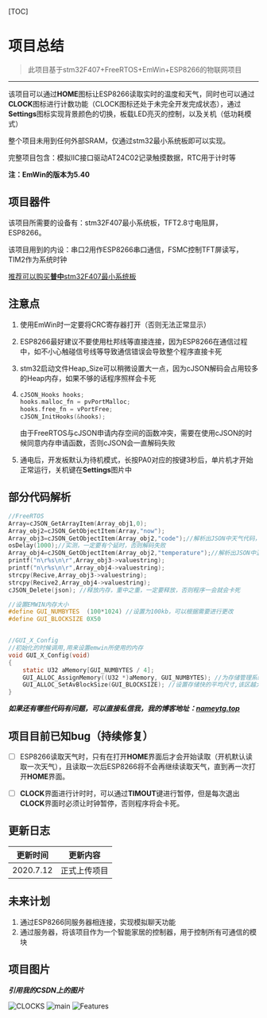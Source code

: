 [TOC]

# 项目总结

> 此项目基于stm32F407+FreeRTOS+EmWin+ESP8266的物联网项目

---

该项目可以通过**HOME**图标让ESP8266读取实时的温度和天气，同时也可以通过**CLOCK**图标进行计数功能（CLOCK图标还处于未完全开发完成状态），通过**Settings**图标实现背景颜色的切换，板载LED亮灭的控制，以及关机（低功耗模式）

整个项目未用到任何外部SRAM，仅通过stm32最小系统板即可以实现。<!--将stm32的资源合理运用，让DIY更加简单-->

完整项目包含：模拟IIC接口驱动AT24C02记录触摸数据，RTC用于计时等

**注：EmWin的版本为5.40**



## 项目器件

该项目所需要的设备有：stm32F407最小系统板，TFT2.8寸电阻屏，ESP8266。

该项目用到的内设：串口2用作ESP8266串口通信，FSMC控制TFT屏读写，TIM2作为系统时钟<!--具体可根据项目中cubemx来配置-->

<u>推荐可以购买**普中**stm32F407最小系统板</u><!--没有打广告哈，纯路人😺-->



## 注意点

1. 使用EmWin时一定要将CRC寄存器打开（否则无法正常显示）

2. ESP8266最好建议不要使用杜邦线等直接连接，因为ESP8266在通信过程中，如不小心触碰信号线等导致通信错误会导致整个程序直接卡死

3. stm32启动文件Heap_Size可以稍微设置大一点，因为cJSON解码会占用较多的Heap内存，如果不够的话程序照样会卡死

4. ```c
   cJSON_Hooks hooks;
   hooks.malloc_fn = pvPortMalloc;
   hooks.free_fn = vPortFree;
   cJSON_InitHooks(&hooks); 
   ```

   由于FreeRTOS与cJSON申请内存空间的函数冲突，需要在使用cJSON的时候同意内存申请函数，否则cJSON会一直解码失败

5. 通电后，开发板默认为待机模式，长按PA0对应的按键3秒后，单片机才开始正常运行，关机键在**Settings**图片中



## 部分代码解析

```c
//FreeRTOS
Array=cJSON_GetArrayItem(Array_obj1,0);
Array_obj2=cJSON_GetObjectItem(Array,"now");		
Array_obj3=cJSON_GetObjectItem(Array_obj2,"code");//解析出JSON中天气代码，如0->晴
osDelay(1000);//实测，一定要有个延时，否则解码失败
Array_obj4=cJSON_GetObjectItem(Array_obj2,"temperature");//解析出JSON中温度，注：温度以字符串形式解析出来
printf("n\r%s\n\r",Array_obj3->valuestring);
printf("n\r%s\n\r",Array_obj4->valuestring);
strcpy(Recive,Array_obj3->valuestring);
strcpy(Recive2,Array_obj4->valuestring);
cJSON_Delete(json);	//释放内存，重中之重，一定要释放，否则程序一会就会卡死
```

```c
//设置EMWIN内存大小
#define GUI_NUMBYTES  (100*1024) //设置为100kb，可以根据需要进行更改
#define GUI_BLOCKSIZE 0X50


//GUI_X_Config
//初始化的时候调用,用来设置emwin所使用的内存
void GUI_X_Config(void)
{
	static U32 aMemory[GUI_NUMBYTES / 4];
	GUI_ALLOC_AssignMemory((U32 *)aMemory, GUI_NUMBYTES); //为存储管理系统分配一个存储块
	GUI_ALLOC_SetAvBlockSize(GUI_BLOCKSIZE); //设置存储快的平均尺寸,该区越大,可用的存储快数量越少
}
```



***如果还有哪些代码有问题，可以直接私信我，我的博客地址：[nameytg.top](nameytg.top)***



## 项目目前已知bug（持续修复）

- [ ] ESP8266读取天气时，只有在打开**HOME**界面后才会开始读取（开机默认读取一次天气），且读取一次后ESP8266将不会再继续读取天气，直到再一次打开**HOME**界面。
- [ ] **CLOCK**界面进行计时时，可以通过**TIMOUT**键进行暂停，但是每次退出**CLOCK**界面时必须让时钟暂停，否则程序将会卡死。



## 更新日志

| 更新时间  |   更新内容   |
| :-------: | :----------: |
| 2020.7.12 | 正式上传项目 |



## 未来计划

1. 通过ESP8266同服务器相连接，实现模拟聊天功能
2. 通过服务器，将该项目作为一个智能家居的控制器，用于控制所有可通信的模块



## 项目图片

***引用我的CSDN上的图片***

![CLOCKS](https://img-blog.csdnimg.cn/20200712140057996.png?x-oss-process=image/watermark,type_ZmFuZ3poZW5naGVpdGk,shadow_10,text_aHR0cHM6Ly9ibG9nLmNzZG4ubmV0L25hbWVfbG9uZ21pbmc=,size_16,color_FFFFFF,t_70)
![main](https://img-blog.csdnimg.cn/20200712140057942.png?x-oss-process=image/watermark,type_ZmFuZ3poZW5naGVpdGk,shadow_10,text_aHR0cHM6Ly9ibG9nLmNzZG4ubmV0L25hbWVfbG9uZ21pbmc=,size_16,color_FFFFFF,t_70)
![Features](https://img-blog.csdnimg.cn/20200712140057920.png?x-oss-process=image/watermark,type_ZmFuZ3poZW5naGVpdGk,shadow_10,text_aHR0cHM6Ly9ibG9nLmNzZG4ubmV0L25hbWVfbG9uZ21pbmc=,size_16,color_FFFFFF,t_70)





